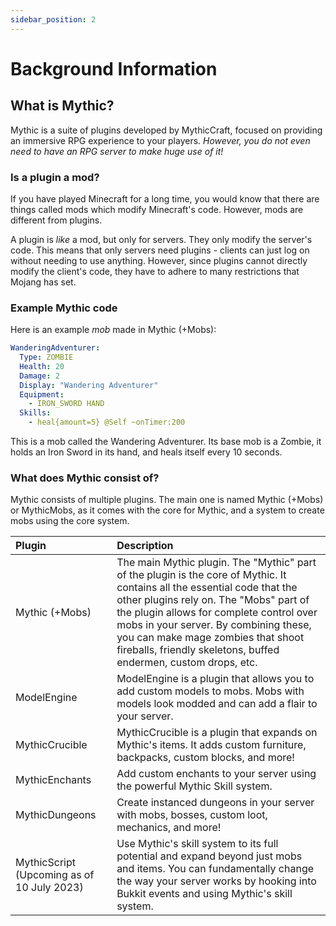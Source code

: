 ```yaml
---
sidebar_position: 2
---
```


# Background Information

## What is Mythic?

Mythic is a suite of plugins developed by MythicCraft, focused on providing an immersive RPG experience to your players. _However, you do not even need to have an RPG server to make huge use of it!_

### Is a plugin a mod?

If you have played Minecraft for a long time, you would know that there are things called mods which modify Minecraft's code. However, mods are different from plugins.

A plugin is _like_ a mod, but only for servers. They only modify the server's code. This means that only servers need plugins - clients can just log on without needing to use anything. However, since plugins cannot directly modify the client's code, they have to adhere to many restrictions that Mojang has set.

### Example Mythic code

Here is an example _mob_ made in Mythic (+Mobs):

```yaml
WanderingAdventurer:
  Type: ZOMBIE
  Health: 20
  Damage: 2
  Display: "Wandering Adventurer"
  Equipment:
    - IRON_SWORD HAND
  Skills:
    - heal{amount=5} @Self ~onTimer:200
```

This is a mob called the Wandering Adventurer. Its base mob is a Zombie, it holds an Iron Sword in its hand, and heals itself every 10 seconds.

### What does Mythic consist of?

Mythic consists of multiple plugins. The main one is named Mythic (+Mobs) or MythicMobs, as it comes with the core for Mythic, and a system to create mobs using the core system.

| Plugin | Description |
| :-- | :-- |
| Mythic (+Mobs) | The main Mythic plugin. The "Mythic" part of the plugin is the core of Mythic. It contains all the essential code that the other plugins rely on. The "Mobs" part of the plugin allows for complete control over mobs in your server. By combining these, you can make mage zombies that shoot fireballs, friendly skeletons, buffed endermen, custom drops, etc.
| ModelEngine | ModelEngine is a plugin that allows you to add custom models to mobs. Mobs with models look modded and can add a flair to your server.
| MythicCrucible | MythicCrucible is a plugin that expands on Mythic's items. It adds custom furniture, backpacks, custom blocks, and more!
| MythicEnchants | Add custom enchants to your server using the powerful Mythic Skill system.
| MythicDungeons | Create instanced dungeons in your server with mobs, bosses, custom loot, mechanics, and more!
| MythicScript (Upcoming as of 10 July 2023) | Use Mythic's skill system to its full potential and expand beyond just mobs and items. You can fundamentally change the way your server works by hooking into Bukkit events and using Mythic's skill system.
